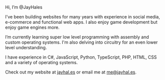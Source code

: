 Hi, I’m @JayHales

I've been building websites for many years with experience in social media, e-commerce and functional web apps. I also enjoy game development but enjoy game engines more.

I’m currently learning super low level programming with assembly and custom operating systems. I'm also delving into circuitry for an even lower level understanding.

I have experience in C#, JavaScript, Python, TypeScript, PHP, HTML, CSS and a variety of operating systems.

Check out my website at [jayhal.es](https://jayhal.es/) or email me at <a href="mailto:me@jayhal.es" target="_blank">me@jayhal.es</a>.
